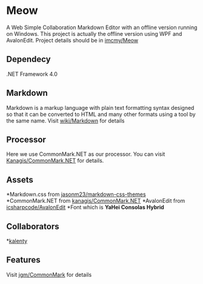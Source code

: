 # Meow
A Web Simple Collaboration Markdown Editor with an offline version running on Windows.
This project is actually the offline version using WPF and AvalonEdit. Project details should be in [imcmy/Meow](https://github.com/imcmy/Meow)

## Dependecy
.NET Framework 4.0

## Markdown
Markdown is a markup language with plain text formatting syntax designed so that it can be converted to HTML and many other formats using a tool by the same name.
Visit [wiki/Markdown](http://en.wikipedia.org/wiki/Markdown) for details

## Processor
Here we use CommonMark.NET as our processor.
You can visit [Kanagis/CommonMark.NET](https://github.com/Knagis/CommonMark.NET) for details.

## Assets
*Markdown.css from [jasonm23/markdown-css-themes](https://github.com/jasonm23/markdown-css-themes)
*CommonMark.NET from [kanagis/CommonMark.NET](https://github.com/Knagis/CommonMark.NET)
*AvalonEdit from [icsharpcode/AvalonEdit](https://github.com/icsharpcode/AvalonEdit)
*Font which is **YaHei Consolas Hybrid**

## Collaborators
*[kalenty](https://github.com/kalenty)

## Features
Visit [jgm/CommonMark](https://github.com/jgm/CommonMark) for details
